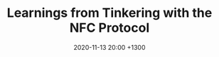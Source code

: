 ---
layout: post
title: Learnings from Tinkering with the NFC Protocol
date: 2020-11-13 20:00 +1300
comments: true
categories: blog
published: true
image: 004-getting-started-with-your-digispark/cover.jpg
comments: true
tags:
- digispark
- electronics
---